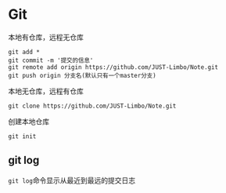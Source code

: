 # Git

本地有仓库，远程无仓库

```git
git add *
git commit -m '提交的信息'
git remote add origin https://github.com/JUST-Limbo/Note.git
git push origin 分支名(默认只有一个master分支)
```

本地无仓库，远程有仓库

```git
git clone https://github.com/JUST-Limbo/Note.git
```

创建本地仓库

```git
git init
```

## git log

`git log`命令显示从最近到最远的提交日志
